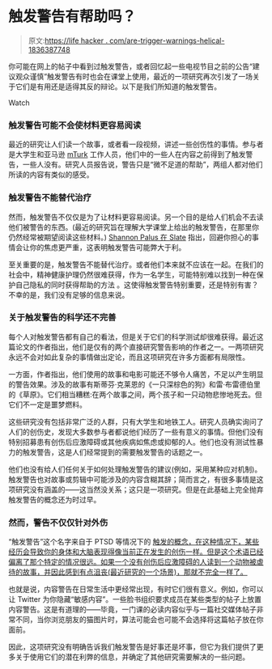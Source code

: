 # 触发警告有帮助吗？

> 原文:[https://life hacker . com/are-trigger-warnings-helical-1836387748](https://lifehacker.com/are-trigger-warnings-helpful-1836387748)

你可能在网上的帖子中看到过触发警告，或者回忆起一些电视节目之前的公告“建议观众谨慎”触发警告有时也会在课堂上使用，最近的一项研究再次引发了一场关于它们是有用还是适得其反的辩论。以下是我们所知道的触发警告。

Watch

### 触发警告可能不会使材料更容易阅读

最近的研究让人们读一个故事，或者看一段视频，讲述一些创伤性的事情。参与者是大学生和亚马逊 [mTurk](https://www.mturk.com/) 工作人员，他们中的一些人在内容之前得到了触发警告，一些人没有。研究人员报告说，警告只是“微不足道的帮助”，两组人都对他们所读的内容有类似的感受。

### 触发警告不能替代治疗

然而，触发警告不仅仅是为了让材料更容易阅读。另一个目的是给人们机会不去读他们被警告的东西。(最近的研究旨在理解大学课堂上给出的触发警告，在那里你仍然经常被期望阅读这些材料。) [Shannon Palus 在 Slate](https://slate.com/technology/2019/07/trigger-warnings-research-shows-they-dont-work-might-hurt.html) 指出，回避你担心的事情会让你的焦虑更严重，这表明触发警告可能弊大于利。

至关重要的是，触发警告不能替代治疗。或者他们本来就不应该在一起。在我们的社会中，精神健康护理仍然很难获得，作为一名学生，可能特别难以找到一种在保护自己隐私的同时获得帮助的方法 。这使得触发警告特别重要，还是特别有害？不幸的是，我们没有足够的信息来说。

### 关于触发警告的科学还不完善

每个人对触发警告都有自己的看法，但是关于它们的科学测试却很难获得。最近这篇论文的作者指出，他们是仅有的两个直接研究警告影响的作者之一。一两项研究永远不会对如此复杂的事情做出定论，而且这项研究在许多方面都有局限性。

一方面，作者指出，他们使用的故事和电影可能还不够令人痛苦，不足以产生明显的警告效果。涉及的故事有斯蒂芬·克莱恩的《一只深棕色的狗》和雷·布雷德伯里的《草原》。它们相当糟糕:在两个故事之间，两个孩子和一只动物悲惨地死去。但它们不一定是噩梦燃料。

这些研究没有包括非常广泛的人群，只有大学生和地铁工人。研究人员确实询问了人们的创伤史，发现大多数参与者都说他们经历了一些有意义的事情。但他们没有特别招募患有创伤后应激障碍或其他疾病如焦虑或抑郁的人。他们也没有测试性暴力的触发警告，这是人们经常提到的需要触发警告的话题之一。

他们也没有给人们任何关于如何处理触发警告的建议(例如，采用某种应对机制)。触发警告也对故事或剪辑中可能涉及的内容含糊其辞；简而言之，有很多事情是这项研究没有涵盖的——这当然没关系；这只是一项研究。但是在此基础上完全抛弃触发警告的概念还为时过早。

### 然而，警告不仅仅针对外伤

“触发警告”这个名字来自于 PTSD 等情况下的 [触发的概念，在这种情况下，某些经历会导致你的身体和大脑表现得像当前正在发生的创伤一样。但是这个术语已经偏离了那个特定的情况很远。如果一个没有创伤后应激障碍的人读到一个动物被虐待的故事，并因此感到有点沮丧(最近研究的一个场景)，那就不完全一样了。](https://www.iaffrecoverycenter.com/blog/recognizing-ptsd-triggers/)

也就是说，内容警告在日常生活中更经常出现，有时它们很有意义。例如，你可以让 Twitter 为你隐藏“敏感内容”。一些脸书组织要求成员在某些类型的帖子上放置内容警告。这是有道理的——毕竟，一门课的必读内容似乎与一篇社交媒体帖子非常不同，当你浏览朋友的猫图片时，算法可能会也可能不会选择将这篇帖子放在你面前。

因此，这项研究没有明确告诉我们触发警告是好事还是坏事，但它为我们提供了更多关于使用它们的潜在利弊的信息，并确定了其他研究需要解决的一些问题。